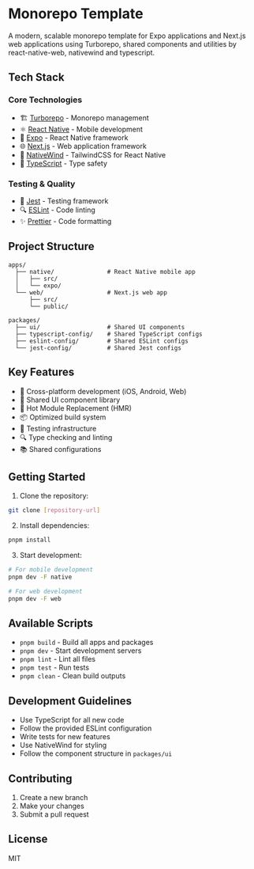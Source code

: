 # Monorepo Template

A modern, scalable monorepo template for Expo applications and Next.js web applications using Turborepo, shared components and utilities by react-native-web, nativewind and typescript.

## Tech Stack

### Core Technologies

- 🏗️ [Turborepo](https://turbo.build/) - Monorepo management
- ⚛️ [React Native](https://reactnative.dev/) - Mobile development
- 📱 [Expo](https://expo.dev/) - React Native framework
- 🌐 [Next.js](https://nextjs.org/) - Web application framework
- 🎨 [NativeWind](https://www.nativewind.dev/) - TailwindCSS for React Native
- 📝 [TypeScript](https://www.typescriptlang.org/) - Type safety

### Testing & Quality

- 🧪 [Jest](https://jestjs.io/) - Testing framework
- 🔍 [ESLint](https://eslint.org/) - Code linting
- ✨ [Prettier](https://prettier.io/) - Code formatting

## Project Structure

```
apps/
  ├── native/               # React Native mobile app
  │   ├── src/
  │   └── expo/
  └── web/                  # Next.js web app
      ├── src/
      └── public/

packages/
  ├── ui/                   # Shared UI components
  ├── typescript-config/    # Shared TypeScript configs
  ├── eslint-config/        # Shared ESLint configs
  └── jest-config/          # Shared Jest configs
```

## Key Features

- 📱 Cross-platform development (iOS, Android, Web)
- 🎨 Shared UI component library
- 🔄 Hot Module Replacement (HMR)
- 📦 Optimized build system
- 🧪 Testing infrastructure
- 🔍 Type checking and linting
- 📚 Shared configurations

## Getting Started

1. Clone the repository:

```bash
git clone [repository-url]
```

2. Install dependencies:

```bash
pnpm install
```

3. Start development:

```bash
# For mobile development
pnpm dev -F native

# For web development
pnpm dev -F web
```

## Available Scripts

- `pnpm build` - Build all apps and packages
- `pnpm dev` - Start development servers
- `pnpm lint` - Lint all files
- `pnpm test` - Run tests
- `pnpm clean` - Clean build outputs

## Development Guidelines

- Use TypeScript for all new code
- Follow the provided ESLint configuration
- Write tests for new features
- Use NativeWind for styling
- Follow the component structure in `packages/ui`

## Contributing

1. Create a new branch
2. Make your changes
3. Submit a pull request

## License

MIT

